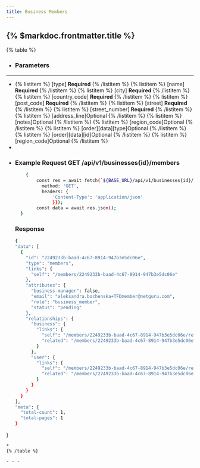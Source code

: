 ```yaml
---
title: Business Members
---
```


## {% $markdoc.frontmatter.title %}

{% table %}
* ### **Parameters**
---
* 
   {% listitem %}
    [type] **Required**
   {% /listitem %}
   {% listitem %}
    [name] **Required**
   {% /listitem %}
   {% listitem %}
    [city] **Required**
   {% /listitem %}
   {% listitem %}
    [country_code] **Required**
   {% /listitem %}
   {% listitem %}
    [post_code] **Required**
   {% /listitem %}
   {% listitem %}
    [street] **Required**
   {% /listitem %}
   {% listitem %}
    [street_number] **Required**
   {% /listitem %}
   {% listitem %}
    [address_line]Optional
   {% /listitem %}
   {% listitem %}
    [notes]Optional 
   {% /listitem %}
   {% listitem %}
    [region_code]Optional
   {% /listitem %}
   {% listitem %}
     [order][data][type]Optional
   {% /listitem %}
   {% listitem %}
    [order][data][id]Optional
   {% /listitem %}
   {% listitem %}
    [region_code]Optional
   {% /listitem %}
*
*
  ### Example Request GET /api/v1/businesses{id}/members
  ```bash
      {
          const res = await fetch(`${BASE_URL}/api/v1/businesses{id}/members`, {
            method: 'GET',
            headers: {
                'Content-Type': 'application/json'
                }});
          const data = await res.json();
    }
  ```
  ### Response
  ```bash
  {
  "data": [
    {
      "id": "2249233b-baad-4c67-8914-947b3e5dc06e",
      "type": "members",
      "links": {
        "self": "/members/2249233b-baad-4c67-8914-947b3e5dc06e"
      },
      "attributes": {
        "business-manager": false,
        "email": "aleksandra.bochenska+TFDmember@netguru.com",
        "role": "business_member",
        "status": "pending"
      },
      "relationships": {
        "business": {
          "links": {
            "self": "/members/2249233b-baad-4c67-8914-947b3e5dc06e/relationships/business",
            "related": "/members/2249233b-baad-4c67-8914-947b3e5dc06e/business"
          }
        },
        "user": {
          "links": {
            "self": "/members/2249233b-baad-4c67-8914-947b3e5dc06e/relationships/user",
            "related": "/members/2249233b-baad-4c67-8914-947b3e5dc06e/user"
          }
        }
      }
    }
  ],
  "meta": {
    "total-count": 1,
    "total-pages": 1
  }
}
  ```
*
{% /table %}

- - -